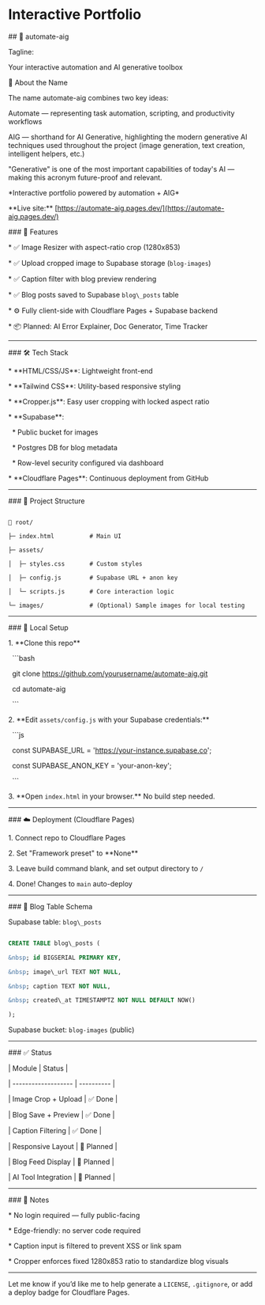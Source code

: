 # Interactive Portfolio





\## 🚀 automate-aig



Tagline:

Your interactive automation and AI generative toolbox



🧠 About the Name



The name automate-aig combines two key ideas:



Automate — representing task automation, scripting, and productivity workflows



AIG — shorthand for AI Generative, highlighting the modern generative AI techniques used throughout the project (image generation, text creation, intelligent helpers, etc.)



"Generative" is one of the most important capabilities of today's AI — making this acronym future-proof and relevant.



\*Interactive portfolio powered by automation + AIG\*

\*\*Live site:\*\* \[https://automate-aig.pages.dev/](https://automate-aig.pages.dev/)



\### 🧩 Features



\* ✅ Image Resizer with aspect-ratio crop (1280x853)

\* ✅ Upload cropped image to Supabase storage (`blog-images`)

\* ✅ Caption filter with blog preview rendering

\* ✅ Blog posts saved to Supabase `blog\_posts` table

\* ⚙️ Fully client-side with Cloudflare Pages + Supabase backend

\* 📦 Planned: AI Error Explainer, Doc Generator, Time Tracker



---



\### 🛠️ Tech Stack



\* \*\*HTML/CSS/JS\*\*: Lightweight front-end

\* \*\*Tailwind CSS\*\*: Utility-based responsive styling

\* \*\*Cropper.js\*\*: Easy user cropping with locked aspect ratio

\* \*\*Supabase\*\*:



&nbsp; \* Public bucket for images

&nbsp; \* Postgres DB for blog metadata

&nbsp; \* Row-level security configured via dashboard

\* \*\*Cloudflare Pages\*\*: Continuous deployment from GitHub



---



\### 📁 Project Structure



```

📂 root/

├─ index.html          # Main UI

├─ assets/

│  ├─ styles.css       # Custom styles

│  ├─ config.js        # Supabase URL + anon key

│  └─ scripts.js       # Core interaction logic

└─ images/             # (Optional) Sample images for local testing

```



---



\### 🔧 Local Setup



1\. \*\*Clone this repo\*\*



&nbsp;  ```bash

&nbsp;  git clone https://github.com/yourusername/automate-aig.git

&nbsp;  cd automate-aig

&nbsp;  ```



2\. \*\*Edit `assets/config.js` with your Supabase credentials:\*\*



&nbsp;  ```js

&nbsp;  const SUPABASE\_URL = 'https://your-instance.supabase.co';

&nbsp;  const SUPABASE\_ANON\_KEY = 'your-anon-key';

&nbsp;  ```



3\. \*\*Open `index.html` in your browser.\*\* No build step needed.



---



\### ☁️ Deployment (Cloudflare Pages)



1\. Connect repo to Cloudflare Pages

2\. Set "Framework preset" to \*\*None\*\*

3\. Leave build command blank, and set output directory to `/`

4\. Done! Changes to `main` auto-deploy



---



\### 📖 Blog Table Schema



Supabase table: `blog\_posts`



```sql

CREATE TABLE blog\_posts (

&nbsp; id BIGSERIAL PRIMARY KEY,

&nbsp; image\_url TEXT NOT NULL,

&nbsp; caption TEXT NOT NULL,

&nbsp; created\_at TIMESTAMPTZ NOT NULL DEFAULT NOW()

);

```



Supabase bucket: `blog-images` (public)



---



\### ✅ Status



| Module              | Status     |

| ------------------- | ---------- |

| Image Crop + Upload | ✅ Done     |

| Blog Save + Preview | ✅ Done     |

| Caption Filtering   | ✅ Done     |

| Responsive Layout   | 🔧 Planned |

| Blog Feed Display   | 🔧 Planned |

| AI Tool Integration | 🔧 Planned |



---



\### 📌 Notes



\* No login required — fully public-facing

\* Edge-friendly: no server code required

\* Caption input is filtered to prevent XSS or link spam

\* Cropper enforces fixed 1280x853 ratio to standardize blog visuals



---



Let me know if you’d like me to help generate a `LICENSE`, `.gitignore`, or add a deploy badge for Cloudflare Pages.



